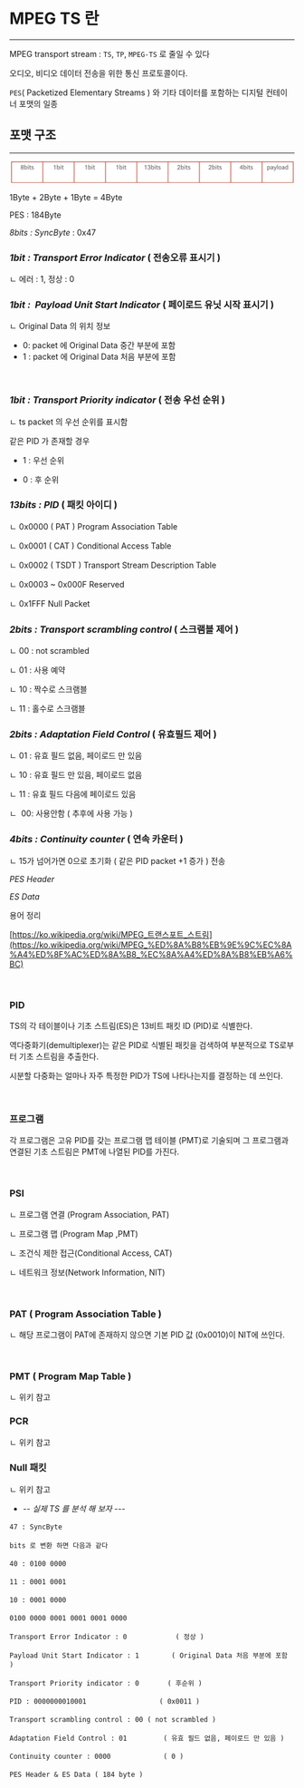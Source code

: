 # MPEG TS 란

---

MPEG transport stream : `TS`, `TP`, `MPEG-TS` 로 줄일 수 있다

오디오, 비디오 데이터 전송을 위한 통신 프로토콜이다.

`PES`( Packetized Elementary Streams ) 와 기타 데이터를 포함하는 디지털 컨테이너 포맷의 일종

## 포맷 구조

---

![](../../images/비트.png)

1Byte + 2Byte + 1Byte = 4Byte

PES : 184Byte

*8bits : SyncByte* : 0x47

### *1bit : Transport Error Indicator* ( 전송오류 표시기 )


ㄴ 에러 : 1, 정상 : 0

### *1bit :  Payload Unit Start Indicator* ( 페이로드 유닛 시작 표시기 )

ㄴ Original Data 의 위치 정보

* 0: packet 에 Original Data 중간 부분에 포함
* 1 : packet 에 Original Data 처음 부분에 포함

<br>

### *1bit : Transport Priority indicator* ( 전송 우선 순위 )

ㄴ ts packet 의 우선 순위를 표시함

같은 PID 가 존재할 경우

* 1 : 우선 순위

* 0 : 후 순위

### *13bits : PID* ( 패킷 아이디 )

ㄴ 0x0000 ( PAT ) Program Association Table

ㄴ 0x0001 ( CAT ) Conditional Access Table

ㄴ 0x0002 ( TSDT ) Transport Stream Description Table

ㄴ 0x0003 ~ 0x000F Reserved

ㄴ 0x1FFF Null Packet


### *2bits : Transport scrambling control* ( 스크램블 제어 )

ㄴ 00 : not scrambled

ㄴ 01 : 사용 예약

ㄴ 10 : 짝수로 스크램블

ㄴ 11 : 홀수로 스크램블

### *2bits : Adaptation Field Control* ( 유효필드 제어 )

ㄴ 01 : 유효 필드 없음, 페이로드 만 있음

ㄴ 10 : 유효 필드 만 있음, 페이로드 없음

ㄴ 11 : 유효 필드 다음에 페이로드 있음

ㄴ  00: 사용안함 ( 추후에 사용 가능 )

### *4bits : Continuity counter* ( 연속 카운터 )

ㄴ 15가 넘어가면 0으로 초기화 ( 같은 PID packet +1 증가 ) 전송

*PES Header*

*ES Data*

용어 정리

[https://ko.wikipedia.org/wiki/MPEG_트랜스포트_스트림](https://ko.wikipedia.org/wiki/MPEG_%ED%8A%B8%EB%9E%9C%EC%8A%A4%ED%8F%AC%ED%8A%B8_%EC%8A%A4%ED%8A%B8%EB%A6%BC)

<br> 


### PID

TS의 각 테이블이나 기초 스트림(ES)은 13비트 패킷 ID (PID)로 식별한다.

역다중화기(demultiplexer)는 같은 PID로 식별된 패킷을 검색하여 부분적으로 TS로부터 기초 스트림을 추출한다.

시분할 다중화는 얼마나 자주 특정한 PID가 TS에 나타나는지를 결정하는 데 쓰인다.

<br>


### 프로그램

각 프로그램은 고유 PID를 갖는 프로그램 맵 테이블 (PMT)로 기술되며 그 프로그램과 연결된 기초 스트림은 PMT에 나열된 PID를 가진다.

<br> 


### PSI

ㄴ 프로그램 연결 (Program Association, PAT)

ㄴ 프로그램 맵 (Program Map ,PMT)

ㄴ 조건식 제한 접근(Conditional Access, CAT)

ㄴ 네트워크 정보(Network Information, NIT)

<br> 


### PAT ( Program Association Table )

ㄴ 해당 프로그램이 PAT에 존재하지 않으면 기본 PID 값 (0x0010)이 NIT에 쓰인다.

<br> 

### PMT ( Program Map Table )

ㄴ 위키 참고

### PCR

ㄴ 위키 참고

### Null 패킷

ㄴ 위키 참고

* *-- 실제 TS 를 분석 해 보자 ---*

```tsx
47 : SyncByte

bits 로 변환 하면 다음과 같다

40 : 0100 0000

11 : 0001 0001

10 : 0001 0000

0100 0000 0001 0001 0001 0000

Transport Error Indicator : 0            ( 정상 )

Payload Unit Start Indicator : 1        ( Original Data 처음 부분에 포함 ) 

Transport Priority indicator : 0       ( 후순위 )

PID : 0000000010001                  ( 0x0011 )

Transport scrambling control : 00 ( not scrambled )

Adaptation Field Control : 01         ( 유효 필드 없음, 페이로드 만 있음 )

Continuity counter : 0000             ( 0 )

PES Header & ES Data ( 184 byte )
```